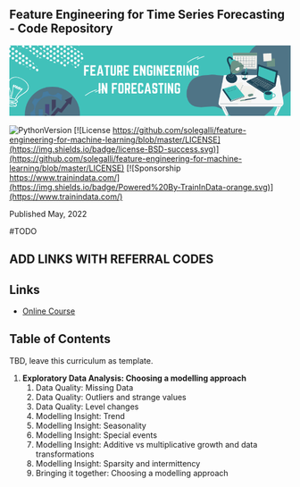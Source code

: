 ﻿## Feature Engineering for Time Series Forecasting - Code Repository

[<img src="images/FETSF_banner.png" width="599">](https://www.udemy.com/course/feature-engineering-for-time-series)


![PythonVersion](https://img.shields.io/badge/python-3.6%20|3.7%20|%203.8%20|%203.9-success)
[![License https://github.com/solegalli/feature-engineering-for-machine-learning/blob/master/LICENSE](https://img.shields.io/badge/license-BSD-success.svg)](https://github.com/solegalli/feature-engineering-for-machine-learning/blob/master/LICENSE)
[![Sponsorship https://www.trainindata.com/](https://img.shields.io/badge/Powered%20By-TrainInData-orange.svg)](https://www.trainindata.com/)

Published May, 2022

#TODO
## ADD LINKS WITH REFERRAL CODES


## Links

- [Online Course](https://www.udemy.com/course/feature-engineering-for-time-series)


## Table of Contents

TBD, leave this curriculum as template.

1. **Exploratory Data Analysis: Choosing a modelling approach**
	1. Data Quality: Missing Data
	2. Data Quality: Outliers and strange values
	3. Data Quality: Level changes 
	4. Modelling Insight: Trend
	5. Modelling Insight: Seasonality
	6. Modelling Insight: Special events
	7. Modelling Insight: Additive vs multiplicative growth and data transformations
	8. Modelling Insight: Sparsity and intermittency
	9. Bringing it together: Choosing a modelling approach
	
